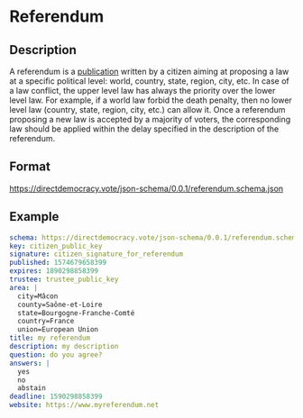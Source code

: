 # Referendum

## Description

A referendum is a [publication](publication.md) written by a citizen aiming at proposing a law at a specific political level: world, country, state, region, city, etc.
In case of a law conflict, the upper level law has always the priority over the lower level law.
For example, if a world law forbid the death penalty, then no lower level law (country, state, region, city, etc.) can allow it.
Once a referendum proposing a new law is accepted by a majority of voters, the corresponding law should be applied within the delay specified in the description of the referendum.

## Format

https://directdemocracy.vote/json-schema/0.0.1/referendum.schema.json

## Example

```yaml
schema: https://directdemocracy.vote/json-schema/0.0.1/referendum.schema.json
key: citizen_public_key
signature: citizen_signature_for_referendum
published: 1574679658399
expires: 1890298858399
trustee: trustee_public_key
area: |
  city=Mâcon
  county=Saône-et-Loire
  state=Bourgogne-Franche-Comté
  country=France
  union=European Union
title: my referendum
description: my description
question: do you agree?
answers: |
  yes
  no
  abstain
deadline: 1590298858399
website: https://www.myreferendum.net
```
